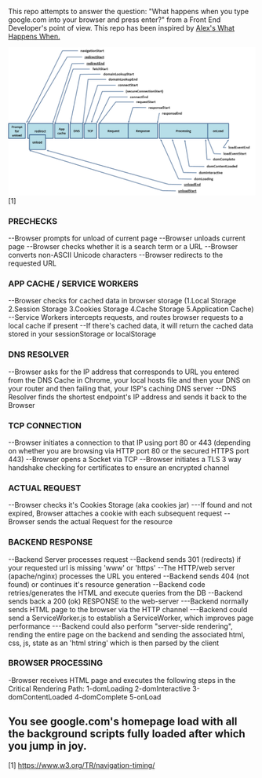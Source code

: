 This repo attempts to answer the question: "What happens when you type google.com into your browser and press enter?" from a Front End Developer's point of view. This repo has been inspired by [Alex's What Happens When.](https://github.com/alex/what-happens-when)


![Navigation Timing Overview](timing-overview.png) [1]


### PRECHECKS
--Browser prompts for unload of current page
--Browser unloads current page
--Browser checks whether it is a search term or a URL
--Browser converts non-ASCII Unicode characters
--Browser redirects to the requested URL


### APP CACHE / SERVICE WORKERS
--Browser checks for cached data in browser storage (1.Local Storage 2.Session Storage 3.Cookies Storage 4.Cache Storage 5.Application Cache)
--Service Workers intercepts requests, and routes browser requests to a local cache if present
--If there's cached data, it will return the cached data stored in your sessionStorage or localStorage


### DNS RESOLVER
--Browser asks for the IP address that corresponds to URL you entered from the DNS Cache in Chrome, your local hosts file and then your DNS on your router and then failing that, your ISP's caching DNS server
--DNS Resolver finds the shortest endpoint's IP address and sends it back to the Browser


### TCP CONNECTION
--Browser initiates a connection to that IP using port 80 or 443 (depending on whether you are browsing via HTTP port 80 or the secured HTTPS port 443)
--Browser opens a Socket via TCP
--Browser initiates a TLS 3 way handshake checking for certificates to ensure an encrypted channel


### ACTUAL REQUEST
--Browser checks it's Cookies Storage (aka cookies jar)
---If found and not expired, Browser attaches a cookie with each subsequent request
--Browser sends the actual Request for the resource


### BACKEND RESPONSE
--Backend Server processes request
--Backend sends 301 (redirects) if your requested url is missing 'www' or 'https'
--The HTTP/web server (apache/nginx) processes the URL you entered
--Backend sends 404 (not found) or continues it's resource generation
--Backend code retries/generates the HTML and execute queries from the DB
--Backend sends back a 200 (ok) RESPONSE to the web-server
---Backend normally sends HTML page to the browser via the HTTP channel
---Backend could send a ServiceWorker.js to establish a ServiceWorker, which improves page performance
---Backend could also perform "server-side rendering", rending the entire page on the backend and sending the associated html, css, js, state as an 'html string' which is then parsed by the client


### BROWSER PROCESSING
-Browser receives HTML page and executes the following steps in the Critical Rendering Path:
  1-domLoading
  2-domInteractive
  3-domContentLoaded
  4-domComplete
  5-onLoad




## You see google.com's homepage load with all the background scripts fully loaded after which you jump in joy.


[1] https://www.w3.org/TR/navigation-timing/
